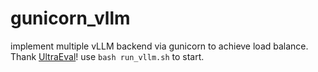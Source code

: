 # gunicorn_vllm
implement multiple vLLM backend via gunicorn to achieve load balance.
Thank [UltraEval](https://github.com/OpenBMB/UltraEval)!
use `bash run_vllm.sh` to start.

